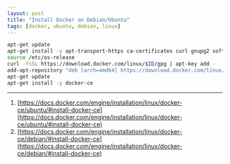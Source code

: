 ```yaml
---
layout: post
title: "Install Docker on Debian/Ubuntu"
tags: [docker, ubuntu, debian, linux]
---
```


```bash
apt-get update
apt-get install -y apt-transport-https ca-certificates curl gnupg2 software-properties-common
source /etc/os-release
curl -fsSL https://download.docker.com/linux/$ID/gpg | apt-key add -
add-apt-repository "deb [arch=amd64] https://download.docker.com/linux/$ID $(lsb_release -cs) stable"
apt-get update
apt-get install -y docker-ce
```

---
1. [https://docs.docker.com/engine/installation/linux/docker-ce/ubuntu/#install-docker-ce](https://docs.docker.com/engine/installation/linux/docker-ce/ubuntu/#install-docker-ce)
2. [https://docs.docker.com/engine/installation/linux/docker-ce/debian/#install-docker-ce](https://docs.docker.com/engine/installation/linux/docker-ce/debian/#install-docker-ce)
